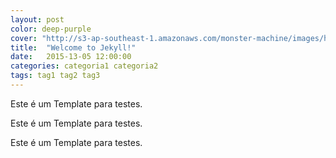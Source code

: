 ```yaml
---
layout: post
color: deep-purple
cover: "http://s3-ap-southeast-1.amazonaws.com/monster-machine/images/horssghonr-1436272011-Midas.jpg"
title:  "Welcome to Jekyll!"
date:   2015-13-05 12:00:00
categories: categoria1 categoria2
tags: tag1 tag2 tag3
---
```

Este é um Template para testes.

Este é um Template para testes.

Este é um Template para testes.
